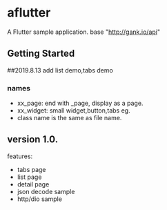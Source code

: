 # aflutter

A  Flutter sample application. base "http://gank.io/api"

## Getting Started

##2019.8.13 add list demo,tabs demo

### names
- xx_page: end with _page, display as a page.
- xx_widget: small widget,button,tabs eg.
- class name is the same as file name.

## version 1.0.
features:
- tabs page
- list page
- detail page
- json decode sample
- http/dio sample